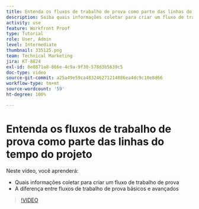```yaml
---
title: Entenda os fluxos de trabalho de prova como parte das linhas do tempo do projeto
description: Saiba quais informações coletar para criar um fluxo de trabalho de prova e entenda a diferença entre fluxos de trabalho de prova básicos e avançados no  [!DNL  Workfront].
activity: use
feature: Workfront Proof
type: Tutorial
role: User, Admin
level: Intermediate
thumbnail: 335125.png
team: Technical Marketing
jira: KT-8824
exl-id: 8e8871a8-866e-4c9a-9f30-578d3b5639c5
doc-type: video
source-git-commit: a25a49e59ca483246271214886ea4dc9c10e8d66
workflow-type: tm+mt
source-wordcount: '59'
ht-degree: 100%

---
```


# Entenda os fluxos de trabalho de prova como parte das linhas do tempo do projeto

Neste vídeo, você aprenderá:

* Quais informações coletar para criar um fluxo de trabalho de prova
* A diferença entre fluxos de trabalho de prova básicos e avançados

>[!VIDEO](https://video.tv.adobe.com/v/335125/?quality=12&learn=on)



